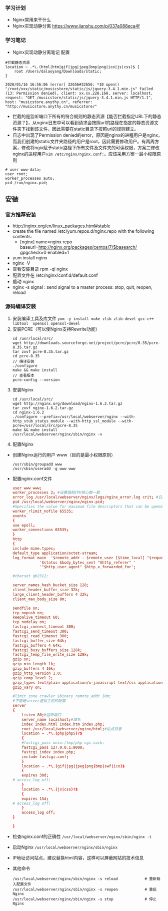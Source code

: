 ### 学习计划
* Nginx常用来干什么
* Nginx实现动静分离 https://www.jianshu.com/p/037a088eca4f

### 学习笔记
* Nginx实现动静分离笔记
配置
```
#拦截静态资源
location ~ .*\.(html|htm|gif|jpg|jpeg|bmp|png|ico|js|css)$ {
    root /Users/dalaoyang/Downloads/static;
}
```
```
2020/01/16 16:56:06 [error] 32656#32656: *10 open() "/root/xxx/static/musicstore/static/js/jquery-3.4.1.min.js" failed (13: Permission denied), client: xx.xx.228.168, server: localhost, request: "GET /musicstore/static/js/jquery-3.4.1.min.js HTTP/1.1", host: "musicstore.anythy.cn", referrer: "http://musicstore.anythy.cn/musicstore/"
```
* 拦截的是监听端口下所有的符合规则的静态资源【能否拦截指定URL下的静态资源？】，从nginx日志中可以看到请求会按照url的路径在指定的静态资源文件夹下找到该文件，因此需要在static目录下按照url的规则建立。
* 日志中出现了Permission denied的error，原因是nginx的进程用户是nginx，而我们创建的static文件夹路径的用户是root，因此需要修改用户。有两周方案，修改将ngix赋予static路径下所有文件及文件夹的可读权限，方案二修改nginx的进程用户`vim /etc/nginx/nginx.conf:`。应该采用方案一最小权限原则
```
# user www-data;
user root;
worker_processes auto;
pid /run/nginx.pid;
```

## 安装
### 官方推荐安装
* http://nginx.org/en/linux_packages.html#stable
* create the file named /etc/yum.repos.d/nginx.repo with the following contents:
  * [nginx]
    name=nginx repo
    baseurl=http://nginx.org/packages/centos/7/$basearch/
    gpgcheck=0
    enabled=1
* yum install nginx
* nginx -V
*  查看安装目录  rpm -ql nginx
*  配置文件在 /etc/nginx/conf.d/default.conf
*  启动 nginx
*  nginx -s signal     : send signal to a master process: stop, quit, reopen, reload

### 源码编译安装
1. 安装编译工具及库文件 `yum -y install make zlib zlib-devel gcc-c++ libtool  openssl openssl-devel`
2. 安装PCRE（可以使Nginx支持Rewrite功能）
   ```shell
   cd /usr/local/src/
   wget http://downloads.sourceforge.net/project/pcre/pcre/8.35/pcre-8.35.tar.gz
   tar zxvf pcre-8.35.tar.gz
   cd pcre-8.35
   // 编译安装
   ./configure
   make && make install
   // 查看版本
   pcre-config --version
   ```
3. 安装Nginx
   ```shell
   cd /usr/local/src/
   wget http://nginx.org/download/nginx-1.6.2.tar.gz
   tar zxvf nginx-1.6.2.tar.gz
   cd nginx-1.6.2
   ./configure --prefix=/usr/local/webserver/nginx --with-http_stub_status_module --with-http_ssl_module --with-pcre=/usr/local/src/pcre-8.35
   make && make install
   /usr/local/webserver/nginx/sbin/nginx -v
   ```
4. 配置Nginx
 * 创建Nginx运行的用户 www（目的是最小权限原则）
   ```shell
   /usr/sbin/groupadd www
   /usr/sbin/useradd -g www www
   ```
 * 配置nginx.conf文件

    ```conf
    user www www;
    worker_processes 2; #设置值和CPU核心数一致
    error_log /usr/local/webserver/nginx/logs/nginx_error.log crit; #日志位置和日志级别
    pid /usr/local/webserver/nginx/nginx.pid;
    #Specifies the value for maximum file descriptors that can be opened by this process.
    worker_rlimit_nofile 65535;
    events
    {
    use epoll;
    worker_connections 65535;
    }
    http
    {
    include mime.types;
    default_type application/octet-stream;
    log_format main  '$remote_addr - $remote_user [$time_local] "$request" '
                '$status $body_bytes_sent "$http_referer" '
                '"$http_user_agent" $http_x_forwarded_for';

    #charset gb2312;

    server_names_hash_bucket_size 128;
    client_header_buffer_size 32k;
    large_client_header_buffers 4 32k;
    client_max_body_size 8m;

    sendfile on;
    tcp_nopush on;
    keepalive_timeout 60;
    tcp_nodelay on;
    fastcgi_connect_timeout 300;
    fastcgi_send_timeout 300;
    fastcgi_read_timeout 300;
    fastcgi_buffer_size 64k;
    fastcgi_buffers 4 64k;
    fastcgi_busy_buffers_size 128k;
    fastcgi_temp_file_write_size 128k;
    gzip on;
    gzip_min_length 1k;
    gzip_buffers 4 16k;
    gzip_http_version 1.0;
    gzip_comp_level 2;
    gzip_types text/plain application/x-javascript text/css application/xml;
    gzip_vary on;

    #limit_zone crawler $binary_remote_addr 10m;
    #下面是server虚拟主机的配置
    server
    {
        listen 80;#监听端口
        server_name localhost;#域名
        index index.html index.htm index.php;
        root /usr/local/webserver/nginx/html;#站点目录
        location ~ .*\.(php|php5)?$
        {
        #fastcgi_pass unix:/tmp/php-cgi.sock;
        fastcgi_pass 127.0.0.1:9000;
        fastcgi_index index.php;
        include fastcgi.conf;
        }
        location ~ .*\.(gif|jpg|jpeg|png|bmp|swf|ico)$
        {
        expires 30d;
    # access_log off;
        }
        location ~ .*\.(js|css)?$
        {
        expires 15d;
    # access_log off;
        }
        access_log off;
    }

    }
    ```
 * 检查nginx.conf的正确性 `/usr/local/webserver/nginx/sbin/nginx -t`
 * 启动Nginx `/usr/local/webserver/nginx/sbin/nginx`
 * IP地址访问站点，建议替换html内容，这样可以屏蔽网站的技术信息
 * 其他命令
   ```shell
   /usr/local/webserver/nginx/sbin/nginx -s reload            # 重新载入配置文件
   /usr/local/webserver/nginx/sbin/nginx -s reopen            # 重启 Nginx
   /usr/local/webserver/nginx/sbin/nginx -s stop              # 停止 Nginx
   ```